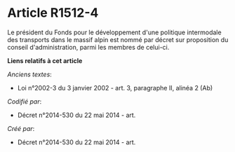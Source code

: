 # Article R1512-4

Le président du Fonds pour le développement d'une politique intermodale des transports dans le massif alpin est nommé par
décret sur proposition du conseil d'administration, parmi les membres de celui-ci.

**Liens relatifs à cet article**

_Anciens textes_:

  - Loi n°2002-3 du 3 janvier 2002 - art. 3, paragraphe II, alinéa 2 (Ab)

_Codifié par_:

  - Décret n°2014-530 du 22 mai 2014 - art.

_Créé par_:

  - Décret n°2014-530 du 22 mai 2014 - art.
